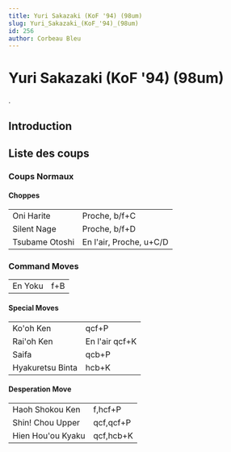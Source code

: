 ```yaml
---
title: Yuri Sakazaki (KoF '94) (98um)
slug: Yuri_Sakazaki_(KoF_'94)_(98um)
id: 256
author: Corbeau Bleu
---
```


# Yuri Sakazaki (KoF '94) (98um)

.

## Introduction

## Liste des coups

### Coups Normaux

#### Choppes

|                |                         |
|----------------|-------------------------|
| Oni Harite     | Proche, b/f+C           |
| Silent Nage    | Proche, b/f+D           |
| Tsubame Otoshi | En l'air, Proche, u+C/D |

### Command Moves

|         |     |
|---------|-----|
| En Yoku | f+B |

#### Special Moves

|                  |                |
|------------------|----------------|
| Ko'oh Ken        | qcf+P          |
| Rai'oh Ken       | En l'air qcf+K |
| Saifa            | qcb+P          |
| Hyakuretsu Binta | hcb+K          |

#### Desperation Move

|                   |           |
|-------------------|-----------|
| Haoh Shokou Ken   | f,hcf+P   |
| Shin! Chou Upper  | qcf,qcf+P |
| Hien Hou'ou Kyaku | qcf,hcb+K |

